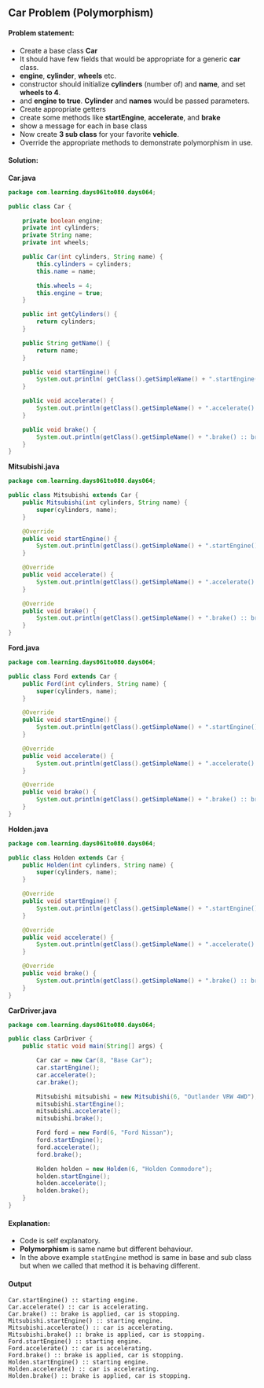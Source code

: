 Car Problem (Polymorphism)
--

#### Problem statement:

- Create a base class **Car**
- It should have few fields that would be appropriate for a generic **car** class.
- **engine**, **cylinder**, **wheels** etc.
- constructor should initialize **cylinders** (number of) and **name**, and set **wheels to 4**.
- and **engine to true**. **Cylinder** and **names** would be passed parameters.
- Create appropriate getters
- create some methods like **startEngine**, **accelerate**, and **brake**
- show a message for each in base class
- Now create **3 sub class** for your favorite **vehicle**.
- Override the appropriate methods to demonstrate polymorphism in use. 

#### Solution:
**Car.java**
```java
package com.learning.days061to080.days064;

public class Car {

    private boolean engine;
    private int cylinders;
    private String name;
    private int wheels;

    public Car(int cylinders, String name) {
        this.cylinders = cylinders;
        this.name = name;

        this.wheels = 4;
        this.engine = true;
    }

    public int getCylinders() {
        return cylinders;
    }

    public String getName() {
        return name;
    }

    public void startEngine() {
        System.out.println( getClass().getSimpleName() + ".startEngine() :: starting engine.");
    }

    public void accelerate() {
        System.out.println(getClass().getSimpleName() + ".accelerate() :: car is accelerating.");
    }

    public void brake() {
        System.out.println(getClass().getSimpleName() + ".brake() :: brake is applied, car is stopping.");
    }
}
```

**Mitsubishi.java**
```java
package com.learning.days061to080.days064;

public class Mitsubishi extends Car {
    public Mitsubishi(int cylinders, String name) {
        super(cylinders, name);
    }

    @Override
    public void startEngine() {
        System.out.println(getClass().getSimpleName() + ".startEngine() :: starting engine.");
    }

    @Override
    public void accelerate() {
        System.out.println(getClass().getSimpleName() + ".accelerate() :: car is accelerating.");
    }

    @Override
    public void brake() {
        System.out.println(getClass().getSimpleName() + ".brake() :: brake is applied, car is stopping.");
    }
}
```

**Ford.java**
```java
package com.learning.days061to080.days064;

public class Ford extends Car {
    public Ford(int cylinders, String name) {
        super(cylinders, name);
    }

    @Override
    public void startEngine() {
        System.out.println(getClass().getSimpleName() + ".startEngine() :: starting engine.");
    }

    @Override
    public void accelerate() {
        System.out.println(getClass().getSimpleName() + ".accelerate() :: car is accelerating.");
    }

    @Override
    public void brake() {
        System.out.println(getClass().getSimpleName() + ".brake() :: brake is applied, car is stopping.");
    }
}
```

**Holden.java**
```java
package com.learning.days061to080.days064;

public class Holden extends Car {
    public Holden(int cylinders, String name) {
        super(cylinders, name);
    }

    @Override
    public void startEngine() {
        System.out.println(getClass().getSimpleName() + ".startEngine() :: starting engine.");
    }

    @Override
    public void accelerate() {
        System.out.println(getClass().getSimpleName() + ".accelerate() :: car is accelerating.");
    }

    @Override
    public void brake() {
        System.out.println(getClass().getSimpleName() + ".brake() :: brake is applied, car is stopping.");
    }
}
```

**CarDriver.java**
```java
package com.learning.days061to080.days064;

public class CarDriver {
    public static void main(String[] args) {

        Car car = new Car(8, "Base Car");
        car.startEngine();
        car.accelerate();
        car.brake();

        Mitsubishi mitsubishi = new Mitsubishi(6, "Outlander VRW 4WD");
        mitsubishi.startEngine();
        mitsubishi.accelerate();
        mitsubishi.brake();

        Ford ford = new Ford(6, "Ford Nissan");
        ford.startEngine();
        ford.accelerate();
        ford.brake();

        Holden holden = new Holden(6, "Holden Commodore");
        holden.startEngine();
        holden.accelerate();
        holden.brake();
    }
}
```

#### Explanation:

- Code is self explanatory.
- **Polymorphism** is same name but different behaviour.
- In the above example `statEngine` method is same in base and sub class but when we called that method it is behaving different.

#### Output
 ```
Car.startEngine() :: starting engine.
Car.accelerate() :: car is accelerating.
Car.brake() :: brake is applied, car is stopping.
Mitsubishi.startEngine() :: starting engine.
Mitsubishi.accelerate() :: car is accelerating.
Mitsubishi.brake() :: brake is applied, car is stopping.
Ford.startEngine() :: starting engine.
Ford.accelerate() :: car is accelerating.
Ford.brake() :: brake is applied, car is stopping.
Holden.startEngine() :: starting engine.
Holden.accelerate() :: car is accelerating.
Holden.brake() :: brake is applied, car is stopping.
```